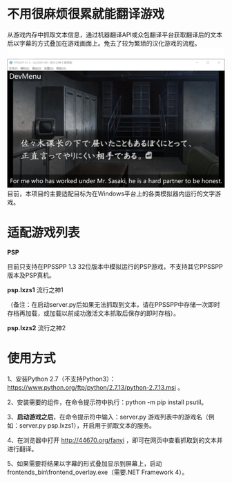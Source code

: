 # 不用很麻烦很累就能翻译游戏
从游戏内存中抓取文本信息，通过机器翻译API或众包翻译平台获取翻译后的文本后以字幕的方式叠加在游戏画面上。免去了较为繁琐的汉化游戏的流程。
![screenshot](media/screenshot_lxzs2.PNG)
目前，本项目的主要适配目标为在Windows平台上的各类模拟器内运行的文字游戏。

# 适配游戏列表
**PSP** 

目前只支持在PPSSPP 1.3 32位版本中模拟运行的PSP游戏，不支持其它PPSSPP版本及PSP真机。

**psp.lxzs1** 流行之神1 

（备注：在启动server.py后如果无法抓取到文本，请在PPSSPP中存储一次即时存档再加载，或加载以前成功激活文本抓取后保存的即时存档）。

**psp.lxzs2** 流行之神2

# 使用方式
1、安装Python 2.7（不支持Python3）： https://www.python.org/ftp/python/2.7.13/python-2.7.13.msi 。

2、安装需要的组件，在命令提示符中执行：python -m pip install psutil。

3、**启动游戏之后**，在命令提示符中输入：server.py 游戏列表中的游戏名（例如：server.py psp.lxzs1），开启用于抓取文本的服务。

4、在浏览器中打开 http://44670.org/fanyi ，即可在网页中查看抓取到的文本并进行翻译。

5、如果需要将结果以字幕的形式叠加显示到屏幕上，启动frontends_bin\frontend_overlay.exe（需要.NET Framework 4）。


